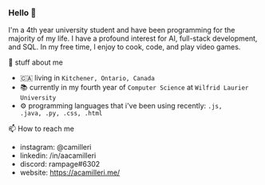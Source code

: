 ### Hello 👋

I'm a 4th year university student and have been programming for the majority of my life. I have a profound interest for AI, full-stack development, and SQL. In my free time, I enjoy to cook, code, and play video games.

📗 stuff about me

* 🇨🇦 living in <code>Kitchener, Ontario, Canada</code>
* 📚 currently in my fourth year of <code>Computer Science</code> at <code>Wilfrid Laurier University</code>
* ⚙️ programming languages that i've been using recently: <code>.js, .java, .py, .css, .html</code>

📫 How to reach me
* instagram: <href>@camilleri</href>
* linkedin: /in/aacamilleri
* discord: rampage#6302
* website: https://acamilleri.me/


